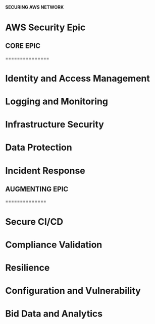 #### SECURING AWS NETWORK

# AWS Security Epic

## CORE EPIC
===============
# Identity and Access Management
# Logging and Monitoring
# Infrastructure Security
# Data Protection
# Incident Response

## AUGMENTING EPIC
==============
# Secure CI/CD
# Compliance Validation
# Resilience
# Configuration and Vulnerability
# Bid Data and Analytics



